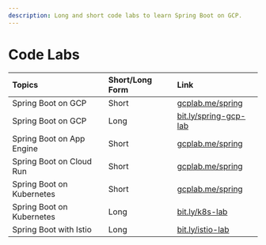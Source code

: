 ```yaml
---
description: Long and short code labs to learn Spring Boot on GCP.
---
```


# Code Labs



| Topics | Short/Long Form | Link |
| :--- | :--- | :--- |
| Spring Boot on GCP | Short | [gcplab.me/spring](https://gcplab.me/spring) |
| Spring Boot on GCP | Long | [bit.ly/spring-gcp-lab](http://bit.ly/spring-gcp-lab) |
| Spring Boot on App Engine | Short | [gcplab.me/spring](https://codelabs.developers.google.com/codelabs/cloud-app-engine-springboot/index.html?index=..%2F..spring#4) |
| Spring Boot on Cloud Run | Short | [gcplab.me/spring](https://codelabs.developers.google.com/codelabs/cloud-kotlin-jib-cloud-run/index.html?index=..%2F..spring#0) |
| Spring Boot on Kubernetes | Short | [gcplab.me/spring](https://codelabs.developers.google.com/codelabs/cloud-springboot-kubernetes/index.html?index=..%2F..spring#4) |
| Spring Boot on Kubernetes | Long | [bit.ly/k8s-lab](http://bit.ly/k8s-lab) |
| Spring Boot with Istio | Long | [bit.ly/istio-lab](http://bit.ly/istio-lab) |
